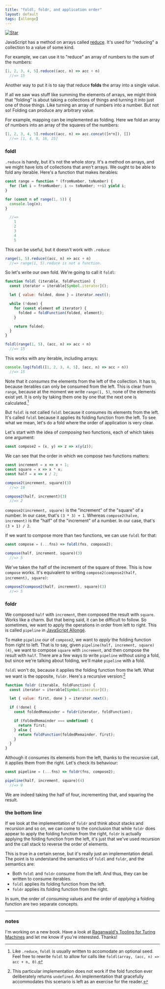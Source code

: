 ```yaml
---
title: "foldl, foldr, and application order"
layout: default
tags: [allonge]
---
```


[![Star](/assets/images/star.jpg)](https://www.flickr.com/photos/ambs/2993482908)

JavaScript has a method on arrays called [reduce]. It's used for "reducing" a collection to a value of some kind.

[reduce]: https://developer.mozilla.org/en-US/docs/Web/JavaScript/Reference/Global_Objects/Array/Reduce

For example, we can use it to "reduce" an array of numbers to the sum of the numbers:

```javascript
[1, 2, 3, 4, 5].reduce((acc, n) => acc + n)
  //=> 15
```

Another way to put it is to say that reduce **folds** the array into a single value.

If all we saw was stuff like summing the elements of arrays, we might think that "folding" is about taking a collections of things and turning it into just one of those things. Like turning an array of numbers into a number. But not so! Folding can produce any arbitrary value.

For example, mapping can be implemented as folding. Here we fold an array of numbers into an array of the squares of the numbers:

```javascript
[1, 2, 3, 4, 5].reduce((acc, n) => acc.concat([n*n]), [])
  //=> [1, 4, 9, 16, 25]
```

### foldl

`.reduce` is handy, but it's not the whole story. It's a method on arrays, and we might have lots of collections that aren't arrays. We ought to be able to fold any iterable. Here's a function that makes iterables:

```javascript
const range = function * (fromNumber, toNumber) {
  for (let i = fromNumber; i <= toNumber; ++i) yield i;
}

for (const n of range(1, 5)) {
  console.log(n);
}

  //=>
    1
    2
    3
    4
    5
```

This can be useful, but it doesn't work with `.reduce`:

```javascript
range(1, 5).reduce((acc, n) => acc + n)
  //=> range(1, 5).reduce is not a function.
```

So let's write our own fold. We're going to call it `foldl`:

```javascript
function foldl (iterable, foldFunction) {
  const iterator = iterable[Symbol.iterator]();

  let { value: folded, done } = iterator.next();

  while (!done) {
    for (const element of iterator) {
      folded = foldFunction(folded, element);
    }

    return folded;
  }
}

foldl(range(1, 5), (acc, n) => acc + n)
  //=> 15
```

This works with any iterable, including arrays:

```javascript
console.log(foldl([1, 2, 3, 4, 5], (acc, n) => acc + n))
  //=> 15
```

Note that it _consumes_ the elements from the left of the collection. It has to, because iterables can only be consumed from the left. This is clear from `range`, because at the moment we write `range(1, 5)`, none of the elements exist yet. It is only by taking them one by one that the next one is calculated.[^caveat]

[^caveat]: Like `.reduce`, `foldl` is usually written to accomodate an optional seed. Feel free to rewrite `foldl` to allow for calls like `foldl(array, (acc, n) => acc + n, 0)`.

But `foldl` is not called `foldl` because it consumes its elements from the left. It's called `foldl` because it applies its folding function from the left. To see what we mean, let's do a fold where the order of application is very clear.

Let's start with the idea of *composing* two functions, each of which takes one argument:

```javascript
const compose2 = (x, y) => z => x(y(z));
```

We can see that the order in which we compose two functions matters:

```javascript
const increment = x => x + 1;
const square = x => x * x;
const half = x => x / 2;

compose2(increment, square)(3)
  //=> 10

compose2(half, increment)(3)
  //=> 2
```

`compose2(increment, square)` is the "increment" of the "square" of a number. In our case, that's `(3 * 3) + 1`. Whereas `compose2(halve, increment)` is the "half" of the "increment" of a number. In our case, that's `(3 + 1) / 2`.

If we want to compose more than two functions, we can use `foldl` for that:

```javascript
const compose = (...fns) => foldl(fns, compose2);

compose(half, increment, square)(3)
  //=> 5
```

We've taken the half of the increment of the square of three. This is how `compose` works. It's equivalent to writing `compose2(compose2(half, increment), square)`:

```javascript
compose2(compose2(half, increment), square)(3)
  //=> 5
```

### foldr

We composed `half` with `increment`, then composed the result with `square`. Works like a charm. But that being said, it can be difficult to follow. So sometimes, we want to apply the operations in order from left to right. This is called `pipeline` in [JavaScript Allongé][ja].

[ja]: https://leanpub.com/javascriptallongesix

To make `pipeline` our of `compose2`, we want to *apply* the folding function from right to left. That is to say, given `pipeline(half, increment, square)(4)`, we want to compose `square` with `increment`, and then compose the result with `half`. There are a few ways to write `pipeline` without using a fold, but since we're talking about folding, we'll make `pipeline` with a fold.

`foldl` won't do, because it applies the folding function from the left. What we want is the opposite, `foldr`. Here's a recursive version:[^foldrlimit]

[^foldrlimit]: This particular implementation does not work if the fold function ever deliberately returns `undefined`. An implementation that gracefully accommodates this scenario is left as an exercise for the reader.

```javascript
function foldr (iterable, foldFunction) {
  const iterator = iterable[Symbol.iterator]();

  let { value: first, done } = iterator.next();

  if (!done) {
    const foldedRemainder = foldr(iterator, foldFunction);

    if (foldedRemainder === undefined) {
      return first;
    } else {
      return foldFunction(foldedRemainder, first);
    }
  }
}
```

Although it consumes its elements from the left, thanks to the recursive call, it applies them from the right. Let's check its behaviour:

```javascript
const pipeline = (...fns) => foldr(fns, compose2);

pipeline(half, increment, square)(4)
  //=> 9
```

We are indeed taking the half of four, incrementing that, and squaring the result.

### the bottom line

If we look at the implementation of `foldr` and think about stacks and recursion and so on, we can come to the conclusion that while `foldr` does appear to apply the folding function from the right, `foldr` is actually applying the folding function from the left, it's just that we've used recursion and the call stack to reverse the order of elements.

This is true in a certain sense, but it's really just an implementation detail. The point is to understand the semantics of `foldl` and `foldr`, and the semantics are:

- Both `foldl` and `foldr` consume from the left. And thus, they can be written to consume iterables.
- `foldl` applies its folding function from the left.
- `foldr` applies its folding function from the right.

In sum, the order of *consuming* values and the order of *applying* a folding function are two separate concepts.

---

### notes

I'm working on a new book. Have a look at [Raganwald's Tooling for Turing Machines](https://leanpub.com/tooling) and let me know if you're interested. Thanks!


